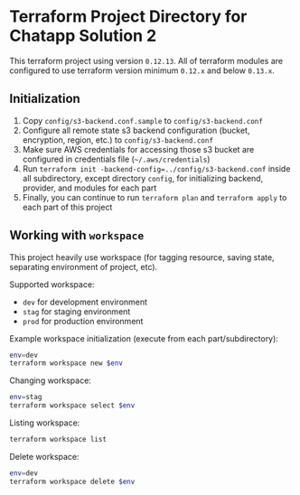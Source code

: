 # Terraform Project Directory for Chatapp Solution 2

This terraform project using version `0.12.13`. All of terraform modules are configured to use terraform version minimum `0.12.x` and below `0.13.x`.


## Initialization
1. Copy `config/s3-backend.conf.sample` to `config/s3-backend.conf` 
2. Configure all remote state s3 backend configuration (bucket, encryption, region, etc.) to `config/s3-backend.conf`
3. Make sure AWS credentials for accessing those s3 bucket are configured in credentials file (`~/.aws/credentials`) 
4. Run `terraform init -backend-config=../config/s3-backend.conf` inside all subdirectory, except directory `config`, for initializing backend, provider, and modules for each part
5. Finally, you can continue to run `terraform plan` and `terraform apply` to each part of this project

## Working with `workspace`
This project heavily use workspace (for tagging resource, saving state, separating environment of project, etc). 

Supported workspace:
- `dev` for development environment
- `stag` for staging environment
- `prod` for production environment

Example workspace initialization (execute from each part/subdirectory): 
```bash
env=dev
terraform workspace new $env
```

Changing workspace: 
```bash
env=stag
terraform workspace select $env
```

Listing workspace:
```bash
terraform workspace list
```

Delete workspace: 
```bash
env=dev
terraform workspace delete $env
```
